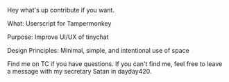 Hey what's up contribute if you want.

What: Userscript for Tampermonkey

Purpose: Improve UI/UX of tinychat

Design Principles: Minimal, simple, and intentional use of space

Find me on TC if you have questions. If you can't find me, feel free to leave a message with my secretary Satan in dayday420.
